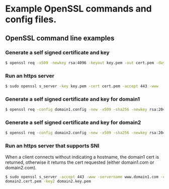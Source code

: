 
# Example OpenSSL commands and config files.

## OpenSSL command line examples
### Generate a self signed certificate and key
```bash
$ openssl req -x509 -newkey rsa:4096 -keyout key.pem -out cert.pem -days 365 -nodes
```

### Run an https server
```bash
$ sudo openssl s_server -key key.pem -cert cert.pem -accept 443 -www
```
### Generate a self signed certificate and key for domain1
```bash
$ openssl req -config domain1.config -new -x509 -sha256 -newkey rsa:2048 -nodes -keyout domain1.key.pem -days 365 -out domain1.cert.pem
```

### Generate a self signed certificate and key for domain2
```bash
$ openssl req -config domain2.config -new -x509 -sha256 -newkey rsa:2048 -nodes -keyout domain2.key.pem -days 365 -out domain2.cert.pem
```

### Run an https server that supports SNI
When a client connects without indicating a hostname, the domain1 cert is
returned, otherwise it returns the cert requested (either domain1.com or
domain2.com).
```bash
$ sudo openssl s_server -accept 443 -www -servername www.domain1.com -cert domain1.cert.pem -key domain1.key.pem -servername www.domain2.com -cert2
domain2.cert.pem -key2 domain2.key.pem
```

